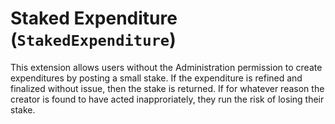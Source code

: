 # Staked Expenditure (`StakedExpenditure`)

This extension allows users without the Administration permission to create
expenditures by posting a small stake. If the expenditure is refined and
finalized without issue, then the stake is returned. If for whatever reason
the creator is found to have acted inapproriately, they run the risk of losing
their stake.
